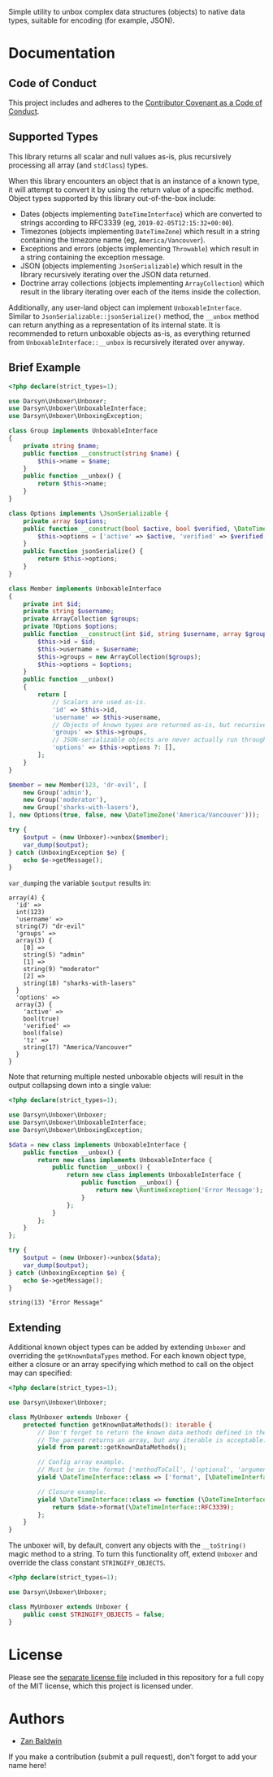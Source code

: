 Simple utility to unbox complex data structures (objects) to native data types,
suitable for encoding (for example, JSON).

# Documentation

## Code of Conduct

This project includes and adheres to the [Contributor Covenant as a Code of
Conduct](CODE_OF_CONDUCT.md).

## Supported Types

This library returns all scalar and null values as-is, plus recursively
processing all array (and `stdClass`) types.

When this library encounters an object that is an instance of a known type, it
will attempt to convert it by using the return value of a specific method.
Object types supported by this library out-of-the-box include:

- Dates (objects implementing `DateTimeInterface`) which are converted to
  strings according to RFC3339 (eg, `2019-02-05T12:15:32+00:00`).
- Timezones (objects implementing `DateTimeZone`) which result in a string
  containing the timezone name (eg, `America/Vancouver`).
- Exceptions and errors (objects implementing `Throwable`) which result in a
  string containing the exception message.
- JSON (objects implementing `JsonSerializable`) which result in the library
  recursively iterating over the JSON data returned.
- Doctrine array collections (objects implementing `ArrayCollection`) which
  result in the library iterating over each of the items inside the collection.

Additionally, any user-land object can implement `UnboxableInterface`. Similar
to `JsonSerializable::jsonSerialize()` method, the `__unbox` method can return
anything as a representation of its internal state.
It is recommended to return unboxable objects as-is, as everything returned from
`UnboxableInterface::__unbox` is recursively iterated over anyway.

## Brief Example

```php
<?php declare(strict_types=1);

use Darsyn\Unboxer\Unboxer;
use Darsyn\Unboxer\UnboxableInterface;
use Darsyn\Unboxer\UnboxingException;

class Group implements UnboxableInterface
{
    private string $name;
    public function __construct(string $name) {
        $this->name = $name;
    }
    public function __unbox() {
        return $this->name;
    }
}

class Options implements \JsonSerializable {
    private array $options;
    public function __construct(bool $active, bool $verified, \DateTimeZone $timezone) {
        $this->options = ['active' => $active, 'verified' => $verified, 'tz' => $timezone];
    }
    public function jsonSerialize() {
        return $this->options;
    }
}

class Member implements UnboxableInterface
{
    private int $id;
    private string $username;
    private ArrayCollection $groups;
    private ?Options $options;
    public function __construct(int $id, string $username, array $groups = [], ?Options $options = null) {
        $this->id = $id;
        $this->username = $username;
        $this->groups = new ArrayCollection($groups);
        $this->options = $options;
    }
    public function __unbox()
    {
        return [
            // Scalars are used as-is.
            'id' => $this->id,
            'username' => $this->username,
            // Objects of known types are returned as-is, but recursively iterated over.
            'groups' => $this->groups,
            // JSON-serializable objects are never actually run through json_encode().
            'options' => $this->options ?: [],
        ];
    }
}

$member = new Member(123, 'dr-evil', [
    new Group('admin'),
    new Group('moderator'),
    new Group('sharks-with-lasers'),
], new Options(true, false, new \DateTimeZone('America/Vancouver')));

try {
    $output = (new Unboxer)->unbox($member);
    var_dump($output);
} catch (UnboxingException $e) {
    echo $e->getMessage();
}
```

`var_dump`ing the variable `$output` results in:

```
array(4) {
  'id' =>
  int(123)
  'username' =>
  string(7) "dr-evil"
  'groups' =>
  array(3) {
    [0] =>
    string(5) "admin"
    [1] =>
    string(9) "moderator"
    [2] =>
    string(18) "sharks-with-lasers"
  }
  'options' =>
  array(3) {
    'active' =>
    bool(true)
    'verified' =>
    bool(false)
    'tz' =>
    string(17) "America/Vancouver"
  }
}
```

Note that returning multiple nested unboxable objects will result in the output
collapsing down into a single value:

```php
<?php declare(strict_types=1);

use Darsyn\Unboxer\Unboxer;
use Darsyn\Unboxer\UnboxableInterface;
use Darsyn\Unboxer\UnboxingException;

$data = new class implements UnboxableInterface {
    public function __unbox() {
        return new class implements UnboxableInterface {
            public function __unbox() {
                return new class implements UnboxableInterface {
                    public function __unbox() {
                        return new \RuntimeException('Error Message');
                    }
                };
            }
        };
    }
};

try {
    $output = (new Unboxer)->unbox($data);
    var_dump($output);
} catch (UnboxingException $e) {
    echo $e->getMessage();
}
```

```
string(13) "Error Message"
```

## Extending

Additional known object types can be added by extending `Unboxer` and overriding
the `getKnownDataTypes` method. For each known object type, either a closure or
an array specifying which method to call on the object may can specified:

```php
<?php declare(strict_types=1);

use Darsyn\Unboxer\Unboxer;

class MyUnboxer extends Unboxer {
    protected function getKnownDataMethods(): iterable {
        // Don't forget to return the known data methods defined in the original, parent Unboxer.
        // The parent returns an array, but any iterable is acceptable.
        yield from parent::getKnownDataMethods();

        // Config array example.
        // Must be in the format ['methodToCall', ['optional', 'arguments', 'array']].
        yield \DateTimeInterface::class => ['format', [\DateTimeInterface::RFC3339]];

        // Closure example.
        yield \DateTimeInterface::class => function (\DateTimeInterface $date): string {
            return $date->format(\DateTimeInterface::RFC3339);
        };
    }
}
```

The unboxer will, by default, convert any objects with the `__toString()` magic
method to a string. To turn this functionality off, extend `Unboxer` and
override the class constant `STRINGIFY_OBJECTS`.

```php
<?php declare(strict_types=1);

use Darsyn\Unboxer\Unboxer;

class MyUnboxer extends Unboxer {
    public const STRINGIFY_OBJECTS = false;
}
```

# License

Please see the [separate license file](LICENSE.md) included in this repository
for a full copy of the MIT license, which this project is licensed under.

# Authors

- [Zan Baldwin](https://zanbaldwin.com)

If you make a contribution (submit a pull request), don't forget to add your
name here!
